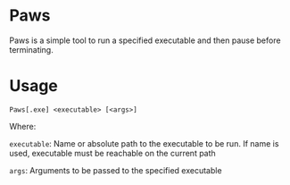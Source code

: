 # Paws
Paws is a simple tool to run a specified executable and then pause before terminating.

# Usage
```Paws[.exe] <executable> [<args>] ```

Where:

`executable`: Name or absolute path to the executable to be run. If name is used, executable must be reachable on the current path

`args`: Arguments to be passed to the specified executable

